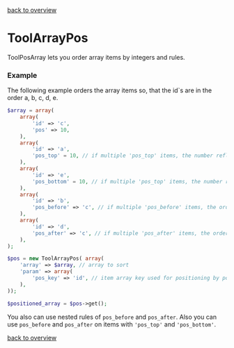 [back to overview](../../README.markdown#initial-functionality)

ToolArrayPos
===============================

ToolPosArray lets you order array items by integers and rules.

### Example

The following example orders the array items so, that the id`s are in the order a, b, c, d, e.

````php
$array = array(
	array(
		'id' => 'c',
		'pos' => 10,
	),
	array(
		'id' => 'a',
		'pos_top' = 10, // if multiple 'pos_top' items, the number reflects the order
	),
	array(
		'id' => 'e',
		'pos_bottom' = 10, // if multiple 'pos_top' items, the number reflects the order
	),
	array(
		'id' => 'b',
		'pos_before' => 'c', // if multiple 'pos_before' items, the order in the source array reflects the order
	),
	array(
		'id' => 'd',
		'pos_after' => 'c', // if multiple 'pos_after' items, the order in the source array reflects the order
	),
);

$pos = new ToolArrayPos( array(
	'array' => $array, // array to sort
	'param' => array(
		'pos_key' => 'id', // item array key used for positioning by pos_before and pos_after
	),
));

$positioned_array = $pos->get();
````

You also can use nested rules of `pos_before` and `pos_after`. Also you can use `pos_before` and `pos_after` on items with `'pos_top'` and `'pos_bottom'`.

[back to overview](../../README.markdown#initial-functionality)
